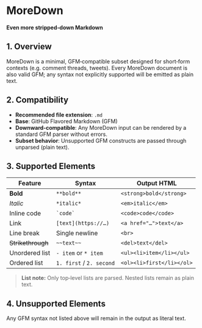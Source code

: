 # MoreDown

**Even more stripped‑down Markdown**

## 1. Overview
MoreDown is a minimal, GFM‑compatible subset designed for short‑form contexts (e.g. comment threads, tweets). Every MoreDown document is also valid GFM; any syntax not explicitly supported will be emitted as plain text.

## 2. Compatibility
- **Recommended file extension**: `.md`  
- **Base**: GitHub Flavored Markdown (GFM)  
- **Downward‑compatible**: Any MoreDown input can be rendered by a standard GFM parser without errors.  
- **Subset behavior**: Unsupported GFM constructs are passed through unparsed (plain text).

## 3. Supported Elements

| Feature              | Syntax                     | Output HTML               |
|----------------------|----------------------------|---------------------------|
| **Bold**             | `**bold**`                 | `<strong>bold</strong>`   |
| *Italic*             | `*italic*`                 | `<em>italic</em>`         |
| Inline code          | `` `code` ``               | `<code>code</code>`       |
| Link                 | `[text](https://…)`        | `<a href="…">text</a>`    |
| Line break           | Single newline             | `<br>`                    |
| ~~Strikethrough~~    | `~~text~~`                 | `<del>text</del>`         |
| Unordered list       | `- item` or `* item`       | `<ul><li>item</li></ul>`  |
| Ordered list         | `1. first` / `2. second`   | `<ol><li>first</li></ol>` |

> **List note:** Only top‑level lists are parsed. Nested lists remain as plain text.

## 4. Unsupported Elements
Any GFM syntax not listed above will remain in the output as literal text.
